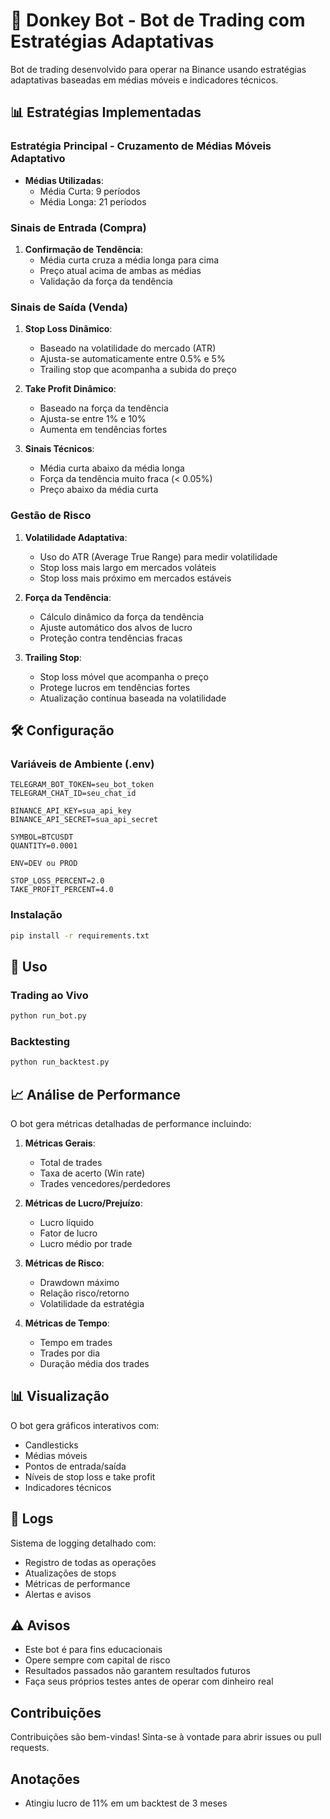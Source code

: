 # 🤖 Donkey Bot - Bot de Trading com Estratégias Adaptativas

Bot de trading desenvolvido para operar na Binance usando estratégias adaptativas baseadas em médias móveis e indicadores técnicos.

## 📊 Estratégias Implementadas

### Estratégia Principal - Cruzamento de Médias Móveis Adaptativo
- **Médias Utilizadas**:
  - Média Curta: 9 períodos
  - Média Longa: 21 períodos

### Sinais de Entrada (Compra)
1. **Confirmação de Tendência**:
   - Média curta cruza a média longa para cima
   - Preço atual acima de ambas as médias
   - Validação da força da tendência

### Sinais de Saída (Venda)
1. **Stop Loss Dinâmico**:
   - Baseado na volatilidade do mercado (ATR)
   - Ajusta-se automaticamente entre 0.5% e 5%
   - Trailing stop que acompanha a subida do preço

2. **Take Profit Dinâmico**:
   - Baseado na força da tendência
   - Ajusta-se entre 1% e 10%
   - Aumenta em tendências fortes

3. **Sinais Técnicos**:
   - Média curta abaixo da média longa
   - Força da tendência muito fraca (< 0.05%)
   - Preço abaixo da média curta

### Gestão de Risco
1. **Volatilidade Adaptativa**:
   - Uso do ATR (Average True Range) para medir volatilidade
   - Stop loss mais largo em mercados voláteis
   - Stop loss mais próximo em mercados estáveis

2. **Força da Tendência**:
   - Cálculo dinâmico da força da tendência
   - Ajuste automático dos alvos de lucro
   - Proteção contra tendências fracas

3. **Trailing Stop**:
   - Stop loss móvel que acompanha o preço
   - Protege lucros em tendências fortes
   - Atualização contínua baseada na volatilidade

## 🛠 Configuração

### Variáveis de Ambiente (.env)
```env
TELEGRAM_BOT_TOKEN=seu_bot_token
TELEGRAM_CHAT_ID=seu_chat_id

BINANCE_API_KEY=sua_api_key
BINANCE_API_SECRET=sua_api_secret

SYMBOL=BTCUSDT
QUANTITY=0.0001

ENV=DEV ou PROD 

STOP_LOSS_PERCENT=2.0
TAKE_PROFIT_PERCENT=4.0
```

### Instalação
```bash
pip install -r requirements.txt
```

## 🚀 Uso

### Trading ao Vivo
```bash
python run_bot.py
```

### Backtesting
```bash
python run_backtest.py
```

## 📈 Análise de Performance

O bot gera métricas detalhadas de performance incluindo:

1. **Métricas Gerais**:
   - Total de trades
   - Taxa de acerto (Win rate)
   - Trades vencedores/perdedores

2. **Métricas de Lucro/Prejuízo**:
   - Lucro líquido
   - Fator de lucro
   - Lucro médio por trade

3. **Métricas de Risco**:
   - Drawdown máximo
   - Relação risco/retorno
   - Volatilidade da estratégia

4. **Métricas de Tempo**:
   - Tempo em trades
   - Trades por dia
   - Duração média dos trades

## 📊 Visualização

O bot gera gráficos interativos com:
- Candlesticks
- Médias móveis
- Pontos de entrada/saída
- Níveis de stop loss e take profit
- Indicadores técnicos

## 📝 Logs

Sistema de logging detalhado com:
- Registro de todas as operações
- Atualizações de stops
- Métricas de performance
- Alertas e avisos

## ⚠️ Avisos

- Este bot é para fins educacionais
- Opere sempre com capital de risco
- Resultados passados não garantem resultados futuros
- Faça seus próprios testes antes de operar com dinheiro real

## Contribuições

Contribuições são bem-vindas! Sinta-se à vontade para abrir issues ou pull requests. 


## Anotações
 - Atingiu lucro de 11% em um backtest de 3 meses
